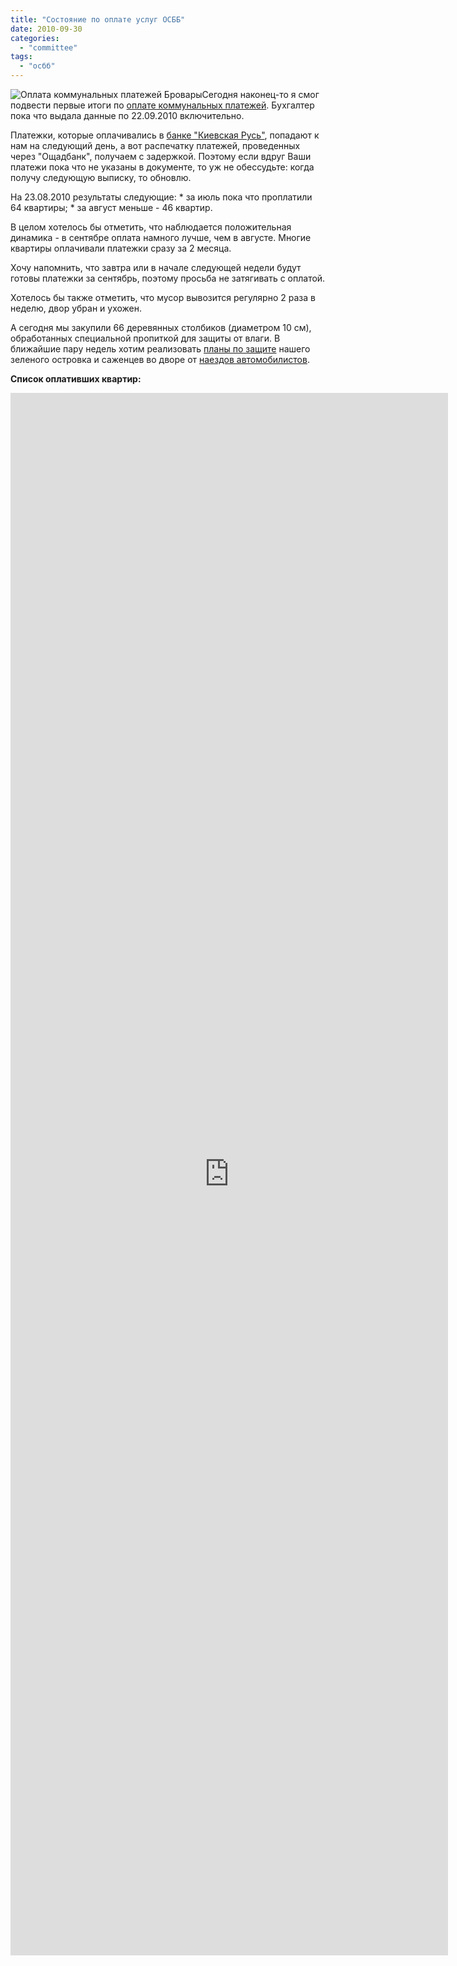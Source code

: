 ```yaml
---
title: "Состояние по оплате услуг ОСББ"
date: 2010-09-30
categories: 
  - "committee"
tags: 
  - "осбб"
---
```


![Оплата коммунальных платежей Бровары](http://shevchenko4a.brovary.org/wp-content/uploads/2010/09/plateji.jpg "Оплата коммунальных платежей Бровары")Сегодня наконец-то я смог подвести первые итоги по [оплате коммунальных платежей](http://shevchenko4a.brovary.org/berem-initsiativu-v-svoi-ruki/). Бухгалтер пока что выдала данные по 22.09.2010 включительно.

Платежки, которые оплачивались в [банке "Киевская Русь"](http://shevchenko4a.brovary.org/bistraya-udobnaya-oplata-kommunalnyh-uslug/), попадают к нам на следующий день, а вот распечатку платежей, проведенных через "Ощадбанк", получаем с задержкой. Поэтому если вдруг Ваши платежи пока что не указаны в документе, то уж не обессудьте: когда получу следующую выписку, то обновлю.

На 23.08.2010 результаты следующие: \* за июль пока что проплатили 64 квартиры; \* за август меньше - 46 квартир.

В целом хотелось бы отметить, что наблюдается положительная динамика - в сентябре оплата намного лучше, чем в августе. Многие квартиры оплачивали платежки сразу за 2 месяца.

Хочу напомнить, что завтра или в начале следующей недели будут готовы платежки за сентябрь, поэтому просьба не затягивать с оплатой.

<!--more Список должников (и не только) » -->Хотелось бы также отметить, что мусор вывозится регулярно 2 раза в неделю, двор убран и ухожен.

А сегодня мы закупили 66 деревянных столбиков (диаметром 10 см), обработанных специальной пропиткой для защиты от влаги. В ближайшие пару недель хотим реализовать [планы по защите](http://shevchenko4a.brovary.org/zashchita-zelenyh-nasajdeniy/) нашего зеленого островка и саженцев во дворе от [наездов автомобилистов](http://shevchenko4a.brovary.org/sajentsy-pod-kolesami/).

**Список оплативших квартир:**

<iframe width="700" height="2500" frameborder="0" src="https://spreadsheets.google.com/pub?key=0AhE2NQlPHqm_dDk5VkRkM3F0ZUM4QTlmYm83OURfbWc&amp;hl=ru_RU&amp;single=true&amp;gid=0&amp;output=html&amp;widget=true"></iframe>
